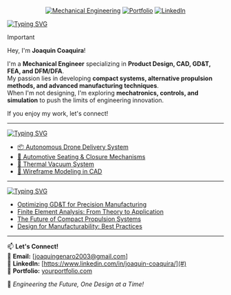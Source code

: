 <p align="center">
  <a href="https://github.com/Joaco3101" title="Mechanical Engineering Projects"><img src="https://img.shields.io/badge/Mechanical_Engineering-0055A4.svg?style=for-the-badge" alt="Mechanical Engineering"></a>
  <a href="https://yourportfolio.com" title="Portfolio"><img src="https://img.shields.io/badge/Portfolio-1d1d1d.svg?style=for-the-badge" alt="Portfolio"></a>
  <a href="https://www.linkedin.com/in/joaquin-coaquira/" title="LinkedIn">
  <img src="https://img.shields.io/badge/LinkedIn-0077B5.svg?style=for-the-badge" alt="LinkedIn">
  </a>
</p>

[![Typing SVG](https://readme-typing-svg.demolab.com?font=IBM+Plex+Mono&weight=500&size=30&duration=6000&pause=1000&color=F7F7F7&width=435&lines=About+Me%3A)](https://git.io/typing-svg)

> [!IMPORTANT]  
> Hey, I'm **Joaquin Coaquira**!  
>
> I'm a **Mechanical Engineer** specializing in **Product Design, CAD, GD&T, FEA, and DFM/DFA**.  
> My passion lies in developing **compact systems, alternative propulsion methods, and advanced manufacturing techniques**.  
> When I'm not designing, I'm exploring **mechatronics, controls, and simulation** to push the limits of engineering innovation.  
>
> If you enjoy my work, let's connect!

---

[![Typing SVG](https://readme-typing-svg.demolab.com?font=IBM+Plex+Mono&weight=500&size=30&duration=6000&pause=1000&color=F7F7F7&width=435&lines=Featured+Projects%3A)](https://git.io/typing-svg)

<!-- PROJECT-LIST:START -->
- [📦 Autonomous Drone Delivery System](https://github.com/Joaco3101/drone-delivery)
- [🚗 Automotive Seating & Closure Mechanisms](https://github.com/Joaco3101/automotive-seating)
- [💨 Thermal Vacuum System](https://github.com/Joaco3101/thermal-vacuum)
- [📐 Wireframe Modeling in CAD](https://github.com/Joaco3101/wireframe-modeling)
<!-- PROJECT-LIST:END -->

---

[![Typing SVG](https://readme-typing-svg.demolab.com?font=IBM+Plex+Mono&weight=500&size=30&duration=6000&pause=1000&color=F7F7F7&width=435&lines=Recent+Technical+Writings%3A)](https://git.io/typing-svg)

<!-- BLOG-POST-LIST:START -->
- [Optimizing GD&T for Precision Manufacturing](https://yourblog.com/gdt-optimization)
- [Finite Element Analysis: From Theory to Application](https://yourblog.com/fea-theory)
- [The Future of Compact Propulsion Systems](https://yourblog.com/compact-propulsion)
- [Design for Manufacturability: Best Practices](https://yourblog.com/dfm-practices)
<!-- BLOG-POST-LIST:END -->

---

📫 **Let's Connect!**  
📧 **Email:** [joaquingenaro2003@gmail.com]  
🔗 **LinkedIn:** [https://www.linkedin.com/in/joaquin-coaquira/](#)  
📂 **Portfolio:** [yourportfolio.com](#)  

🚀 *Engineering the Future, One Design at a Time!*  
